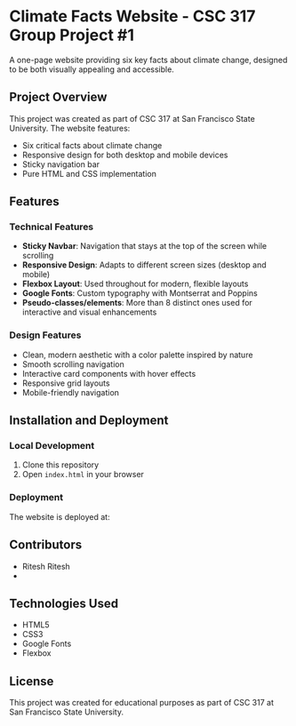 # Climate Facts Website - CSC 317 Group Project #1

A one-page website providing six key facts about climate change, designed to be both visually appealing and accessible.

## Project Overview

This project was created as part of CSC 317 at San Francisco State University. The website features:

- Six critical facts about climate change
- Responsive design for both desktop and mobile devices
- Sticky navigation bar
- Pure HTML and CSS implementation

## Features

### Technical Features

- **Sticky Navbar**: Navigation that stays at the top of the screen while scrolling
- **Responsive Design**: Adapts to different screen sizes (desktop and mobile)
- **Flexbox Layout**: Used throughout for modern, flexible layouts
- **Google Fonts**: Custom typography with Montserrat and Poppins
- **Pseudo-classes/elements**: More than 8 distinct ones used for interactive and visual enhancements

### Design Features

- Clean, modern aesthetic with a color palette inspired by nature
- Smooth scrolling navigation
- Interactive card components with hover effects
- Responsive grid layouts
- Mobile-friendly navigation

## Installation and Deployment

### Local Development

1. Clone this repository
2. Open `index.html` in your browser

### Deployment

The website is deployed at: 

## Contributors

- Ritesh Ritesh
- 

## Technologies Used

- HTML5
- CSS3
- Google Fonts
- Flexbox

## License

This project was created for educational purposes as part of CSC 317 at San Francisco State University.